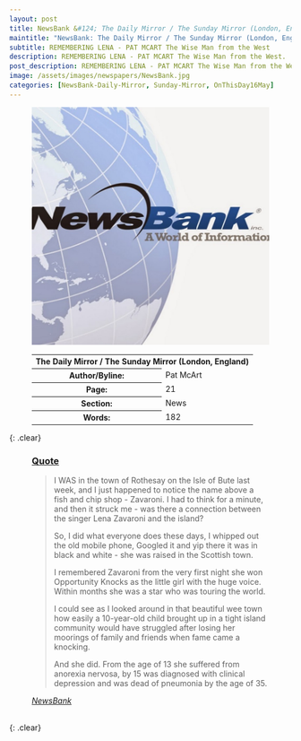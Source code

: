 ```yaml
---
layout: post
title: NewsBank &#124; The Daily Mirror / The Sunday Mirror (London, England) &#124; 16 May 2023
maintitle: "NewsBank: The Daily Mirror / The Sunday Mirror (London, England)"
subtitle: REMEMBERING LENA - PAT MCART The Wise Man from the West
description: REMEMBERING LENA - PAT MCART The Wise Man from the West.
post_description: REMEMBERING LENA - PAT MCART The Wise Man from the West.
image: /assets/images/newspapers/NewsBank.jpg
categories: [NewsBank-Daily-Mirror, Sunday-Mirror, OnThisDay16May]
---
```


<figure class="fig1">
<img src="/assets/images/newspapers/NewsBank.jpg" class="full-width" />
</figure>

<figure class="fig2">
<table>
<tr>
<th colspan="2">The Daily Mirror / The Sunday Mirror (London, England)</th>
</tr>

<tr>
<th>Author/Byline:</th><td>Pat McArt</td>
</tr>

<tr>
<th>Page:</th><td>21</td>
</tr>

<tr>
<th>Section:</th><td>News</td>
</tr>

<tr>
<th>Words:</th><td>182</td>
</tr>

</table>
</figure>

{: .clear}

<figure class="fig3">
<h3 id="quote"><a href="#quote">Quote</a></h3>
<blockquote>
<p>I WAS in the town of Rothesay on the Isle of Bute last week, and I just happened to notice the name above a fish and chip shop - Zavaroni. I had to think for a minute, and then it struck me - was there a connection between the singer Lena Zavaroni and the island?</p>
<p>So, I did what everyone does these days, I whipped out the old mobile phone, Googled it and yip there it was in black and white - she was raised in the Scottish town.</p>
<p>I remembered Zavaroni from the very first night she won Opportunity Knocks as the little girl with the huge voice. Within months she was a star who was touring the world.</p>
<p>I could see as I looked around in that beautiful wee town how easily a 10-year-old child brought up in a tight island community would have struggled after losing her moorings of family and friends when fame came a knocking.</p>
<p>And she did. From the age of 13 she suffered from anorexia nervosa, by 15 was diagnosed with clinical depression and was dead of pneumonia by the age of 35.</p>
</blockquote>
<cite><a href="https://infoweb.newsbank.com/apps/news/openurl?ctx_ver=z39.88-2004&rft_id=info%3Asid/infoweb.newsbank.com&svc_dat=UKNB&req_dat=55CA6C602C984FD8A3DCC6AF6BF4AE70&rft_val_format=info%3Aofi/fmt%3Akev%3Amtx%3Actx&rft_dat=document_id%3Anews%252F1918C7EE9C05B0D8">NewsBank</a></cite>
</figure>

<br />{: .clear}

